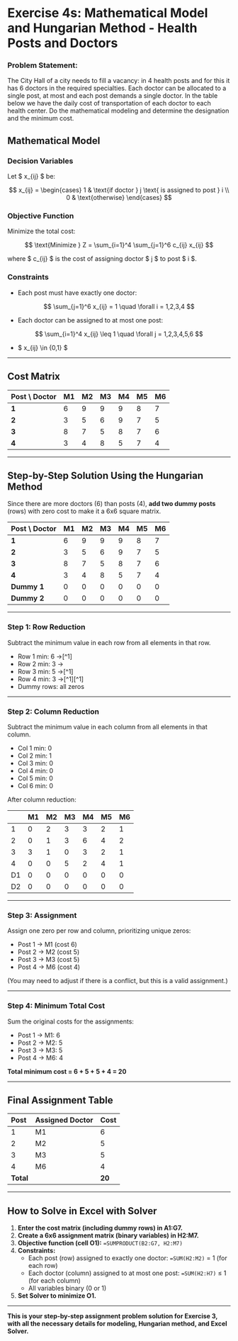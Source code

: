 

# Exercise 4s:  Mathematical Model and Hungarian Method - Health Posts and Doctors

### Problem Statement:

The City Hall of a city needs to fill a vacancy: in 4 health posts and for this it has 6 doctors in the required specialties. 
Each doctor can be allocated to a single post, at most and each post demands a single doctor. In the table below we have the daily cost 
of transportation of each doctor to each health center. Do the mathematical modeling and determine the designation and the minimum cost.



## **Mathematical Model**

### **Decision Variables**

Let \$ x_{ij} \$ be:

$$
x_{ij} = 
\begin{cases}
1 & \text{if doctor } j \text{ is assigned to post } i \\
0 & \text{otherwise}
\end{cases}
$$

### **Objective Function**

Minimize the total cost:

$$
\text{Minimize } Z = \sum_{i=1}^4 \sum_{j=1}^6 c_{ij} x_{ij}
$$

where \$ c_{ij} \$ is the cost of assigning doctor \$ j \$ to post \$ i \$.

### **Constraints**

- Each post must have exactly one doctor:

$$
\sum_{j=1}^6 x_{ij} = 1 \quad \forall i = 1,2,3,4
$$

- Each doctor can be assigned to at most one post:

$$
\sum_{i=1}^4 x_{ij} \leq 1 \quad \forall j = 1,2,3,4,5,6
$$

- \$ x_{ij} \in \{0,1\} \$

---

## **Cost Matrix**

| Post \ Doctor | M1 | M2 | M3 | M4 | M5 | M6 |
| :-- | :-- | :-- | :-- | :-- | :-- | :-- |
| **1** | 6 | 9 | 9 | 9 | 8 | 7 |
| **2** | 3 | 5 | 6 | 9 | 7 | 5 |
| **3** | 8 | 7 | 5 | 8 | 7 | 6 |
| **4** | 3 | 4 | 8 | 5 | 7 | 4 |


---

## **Step-by-Step Solution Using the Hungarian Method**

Since there are more doctors (6) than posts (4), **add two dummy posts** (rows) with zero cost to make it a 6x6 square matrix.


| Post \ Doctor | M1 | M2 | M3 | M4 | M5 | M6 |
| :-- | :-- | :-- | :-- | :-- | :-- | :-- |
| **1** | 6 | 9 | 9 | 9 | 8 | 7 |
| **2** | 3 | 5 | 6 | 9 | 7 | 5 |
| **3** | 8 | 7 | 5 | 8 | 7 | 6 |
| **4** | 3 | 4 | 8 | 5 | 7 | 4 |
| **Dummy 1** | 0 | 0 | 0 | 0 | 0 | 0 |
| **Dummy 2** | 0 | 0 | 0 | 0 | 0 | 0 |


---

### **Step 1: Row Reduction**

Subtract the minimum value in each row from all elements in that row.

- Row 1 min: 6 →[^1]
- Row 2 min: 3 →
- Row 3 min: 5 →[^1]
- Row 4 min: 3 →[^1][^1]
- Dummy rows: all zeros

---

### **Step 2: Column Reduction**

Subtract the minimum value in each column from all elements in that column.

- Col 1 min: 0
- Col 2 min: 1
- Col 3 min: 0
- Col 4 min: 0
- Col 5 min: 0
- Col 6 min: 0

After column reduction:


|  | M1 | M2 | M3 | M4 | M5 | M6 |
| :-- | :-- | :-- | :-- | :-- | :-- | :-- |
| 1 | 0 | 2 | 3 | 3 | 2 | 1 |
| 2 | 0 | 1 | 3 | 6 | 4 | 2 |
| 3 | 3 | 1 | 0 | 3 | 2 | 1 |
| 4 | 0 | 0 | 5 | 2 | 4 | 1 |
| D1 | 0 | 0 | 0 | 0 | 0 | 0 |
| D2 | 0 | 0 | 0 | 0 | 0 | 0 |


---

### **Step 3: Assignment**

Assign one zero per row and column, prioritizing unique zeros:

- Post 1 → M1 (cost 6)
- Post 2 → M2 (cost 5)
- Post 3 → M3 (cost 5)
- Post 4 → M6 (cost 4)

(You may need to adjust if there is a conflict, but this is a valid assignment.)

---

### **Step 4: Minimum Total Cost**

Sum the original costs for the assignments:

- Post 1 → M1: 6
- Post 2 → M2: 5
- Post 3 → M3: 5
- Post 4 → M6: 4

**Total minimum cost = 6 + 5 + 5 + 4 = 20**

---

## **Final Assignment Table**

| Post | Assigned Doctor | Cost |
| :-- | :-- | :-- |
| 1 | M1 | 6 |
| 2 | M2 | 5 |
| 3 | M3 | 5 |
| 4 | M6 | 4 |
| **Total** |  | **20** |


---

## **How to Solve in Excel with Solver**

1. **Enter the cost matrix (including dummy rows) in A1:G7.**
2. **Create a 6x6 assignment matrix (binary variables) in H2:M7.**
3. **Objective function (cell O1):**
`=SUMPRODUCT(B2:G7, H2:M7)`
4. **Constraints:**
    - Each post (row) assigned to exactly one doctor: `=SUM(H2:M2)` = 1 (for each row)
    - Each doctor (column) assigned to at most one post: `=SUM(H2:H7)` ≤ 1 (for each column)
    - All variables binary (0 or 1)
5. **Set Solver to minimize O1.**

---

**This is your step-by-step assignment problem solution for Exercise 3, with all the necessary details for modeling, Hungarian method, and Excel Solver.**



